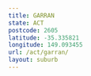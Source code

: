 ```yaml
---
title: GARRAN
state: ACT
postcode: 2605
latitude: -35.335821
longitude: 149.093455
url: /act/garran/
layout: suburb
---
```

